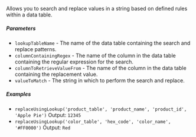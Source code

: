 Allows you to search and replace values in a string based on defined rules within a data table.

##### Parameters
* `lookupTableName` - The name of the data table containing the search and replace patterns.
* `columnContainingRegex` - The name of the column in the data table containing the regular expression for the search.
* `columnToRetrieveValueFrom` - The name of the column in the data table containing the replacement value.
* `valueToMatch` - The string in which to perform the search and replace.

##### Examples
* `replaceUsingLookup('product_table', 'product_name', 'product_id', 'Apple Pie')` Output: `12345`
* `replaceUsingLookup('color_table', 'hex_code', 'color_name', '#FF0000')` Output: `Red` 
